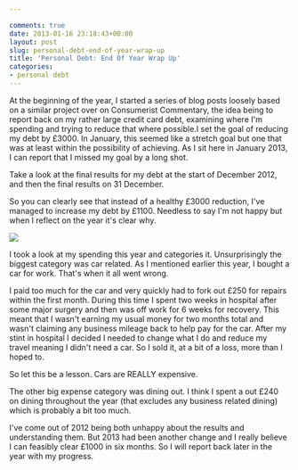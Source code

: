 ```yaml
---

comments: true
date: 2013-01-16 23:18:43+00:00
layout: post
slug: personal-debt-end-of-year-wrap-up
title: 'Personal Debt: End Of Year Wrap Up'
categories:
- personal debt
---
```


At the beginning of the year, I started a series of blog posts loosely based on a similar project over on Consumerist Commentary, the idea being to report back on my rather large credit card debt, examining where I'm spending and trying to reduce that where possible.I set the goal of reducing my debt by £3000. In January, this seemed like a stretch goal but one that was at least within the possibility of achieving. As I sit here in January 2013, I can report that I missed my goal by a long shot.

Take a look at the final results for my debt at the start of December 2012, and then the final results on 31 December.

So you can clearly see that instead of a healthy £3000 reduction, I've managed to increase my debt by £1100. Needless to say I'm not happy but when I reflect on the year it's clear why.

![](/assets/debt-dec-2012.png)

I took a look at my spending this year and categories it. Unsurprisingly the biggest category was car related. As I mentioned earlier this year, I bought a car for work. That's when it all went wrong.

I paid too much for the car and very quickly had to fork out £250 for repairs within the first month. During this time I spent two weeks in hospital after some major surgery and then was off work for 6 weeks for recovery. This meant that I wasn't earning my usual money for two months total and wasn't claiming any business mileage back to help pay for the car. After my stint in hospital I decided I needed to change what I do and reduce my travel meaning I didn't need a car. So I sold it, at a bit of a loss, more than I hoped to.

So let this be a lesson. Cars are REALLY expensive.

The other big expense category was dining out. I think I spent a out £240 on dining throughout the year (that excludes any business related dining) which is probably a bit too much.

I've come out of 2012 being both unhappy about the results and understanding them. But 2013 had been another change and I really believe I can feasibly clear £1000 in six months. So I will report back later in the year with my progress.
